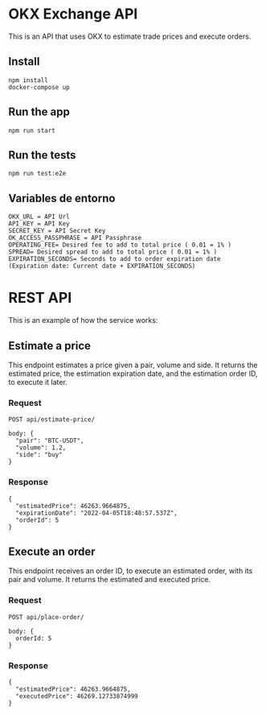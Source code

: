# OKX Exchange API

This is an API that uses OKX to estimate trade prices and execute orders.

## Install

    npm install
    docker-compose up

## Run the app

    npm run start

## Run the tests

    npm run test:e2e
    
## Variables de entorno

    OKX_URL = API Url
    API_KEY = API Key
    SECRET_KEY = API Secret Key
    OK_ACCESS_PASSPHRASE = API Passphrase
    OPERATING_FEE= Desired fee to add to total price ( 0.01 = 1% )
    SPREAD= Desired spread to add to total price ( 0.01 = 1% )
    EXPIRATION_SECONDS= Seconds to add to order expiration date (Expiration date: Current date + EXPIRATION_SECONDS)

# REST API

This is an example of how the service works:

## Estimate a price

This endpoint estimates a price given a pair, volume and side. It returns the estimated price, the estimation expiration date, and the estimation order ID, to execute it later.

### Request

`POST api/estimate-price/`

    body: {
      "pair": "BTC-USDT",
      "volume": 1.2,
      "side": "buy"
    }

### Response

    {
      "estimatedPrice": 46263.9664875,
      "expirationDate": "2022-04-05T18:48:57.537Z",
      "orderId": 5
    }

## Execute an order

This endpoint receives an order ID, to execute an estimated order, with its pair and volume. It returns the estimated and executed price.

### Request

`POST api/place-order/`

    body: {
      orderId: 5
    }

### Response

    {
      "estimatedPrice": 46263.9664875,
      "executedPrice": 46269.12733874999
    }
